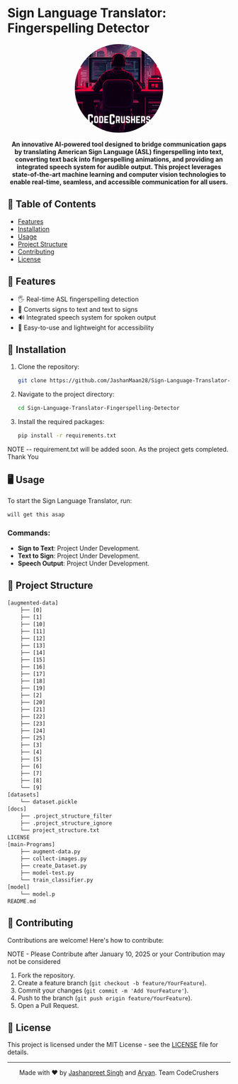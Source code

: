 # **Sign Language Translator: Fingerspelling Detector**
<!-- 
<p align="center">
  <img src="CodeCrushers.svg" alt="Sign Language Translator Logo" width="200"/>
</p> -->

<p align="center">
  <img src="CodeCrushers.svg" alt="Sign Language Translator Logo" width="200" style="border-radius: 50%;"/>
</p>


<p align="center">
  <b>An innovative AI-powered tool designed to bridge communication gaps by translating American Sign Language (ASL) fingerspelling into text, converting text back into fingerspelling animations, and providing an integrated speech system for audible output. This project leverages state-of-the-art machine learning and computer vision technologies to enable real-time, seamless, and accessible communication for all users.</b>
</p>

## 📑 **Table of Contents**

- [Features](#-features)  
- [Installation](#-installation)  
- [Usage](#-usage)  
- [Project Structure](#-project-structure)  
- [Contributing](#-contributing)  
- [License](#-license)  

## 🌟 **Features**

- 🖐️ Real-time ASL fingerspelling detection  
- 🔡 Converts signs to text and text to signs  
- 🔊 Integrated speech system for spoken output  
- 📂 Easy-to-use and lightweight for accessibility 

## 🚀 **Installation**

1. Clone the repository:

   ```bash
   git clone https://github.com/JashanMaan28/Sign-Language-Translator-Fingerspelling-Detector.git
   ```

2. Navigate to the project directory:  
   ```bash
   cd Sign-Language-Translator-Fingerspelling-Detector
   ```

3. Install the required packages:  
   ```bash
   pip install -r requirements.txt
   ```
NOTE -- requirement.txt will be added soon. As the project gets completed. Thank You

## 🖥️ **Usage**

To start the Sign Language Translator, run:  
```bash
will get this asap
```  

### Commands:
- **Sign to Text**: Project Under Development.  
- **Text to Sign**: Project Under Development.  
- **Speech Output**: Project Under Development.   


## 📂 **Project Structure**

```plaintext
[augmented-data]
    ├── [0]
    ├── [1]
    ├── [10]
    ├── [11]
    ├── [12]
    ├── [13]
    ├── [14]
    ├── [15]
    ├── [16]
    ├── [17]
    ├── [18]
    ├── [19]
    ├── [2]
    ├── [20]
    ├── [21]
    ├── [22]
    ├── [23]
    ├── [24]
    ├── [25]
    ├── [3]
    ├── [4]
    ├── [5]
    ├── [6]
    ├── [7]
    ├── [8]
    └── [9]
[datasets]
    └── dataset.pickle
[docs]
    ├── .project_structure_filter
    ├── .project_structure_ignore
    └── project_structure.txt
LICENSE
[main-Programs]
    ├── augment-data.py
    ├── collect-images.py
    ├── create_Dataset.py
    ├── model-test.py
    └── train_classifier.py
[model]
    └── model.p
README.md
```

## 🤝 **Contributing**

Contributions are welcome! Here's how to contribute:  

NOTE - Please Contribute after January 10, 2025 or your Contribution may not be considered

1. Fork the repository.  
2. Create a feature branch (`git checkout -b feature/YourFeature`).  
3. Commit your changes (`git commit -m 'Add YourFeature'`).  
4. Push to the branch (`git push origin feature/YourFeature`).  
5. Open a Pull Request.  

## 📄 **License**

This project is licensed under the MIT License - see the [LICENSE](LICENSE) file for details.  

---

<p align="center">
  Made with ❤️ by <a href="https://github.com/JashanMaan28">Jashanpreet Singh</a> and <a href="https://github.com/aryanvasudev">Aryan</a>. Team CodeCrushers
</p>
